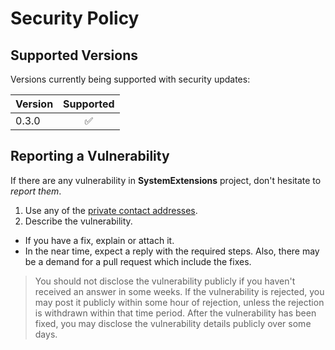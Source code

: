 # Security Policy

## Supported Versions

Versions currently being supported with security updates:

| Version | Supported          |
| ------- | :----------------: |
| 0.3.0   | :white_check_mark: |

## Reporting a Vulnerability

If there are any vulnerability in **SystemExtensions** project, don't hesitate to _report them_.

1. Use any of the [private contact addresses](https://github.com/jonathascosta/SystemExtensions#support).
2. Describe the vulnerability.

- If you have a fix, explain or attach it.
- In the near time, expect a reply with the required steps. Also, there may be a demand for a pull request which include the fixes.

> You should not disclose the vulnerability publicly if you haven't received an answer in some weeks.
> If the vulnerability is rejected, you may post it publicly within some hour of rejection, unless the rejection is withdrawn within that time period.
> After the vulnerability has been fixed, you may disclose the vulnerability details publicly over some days.

